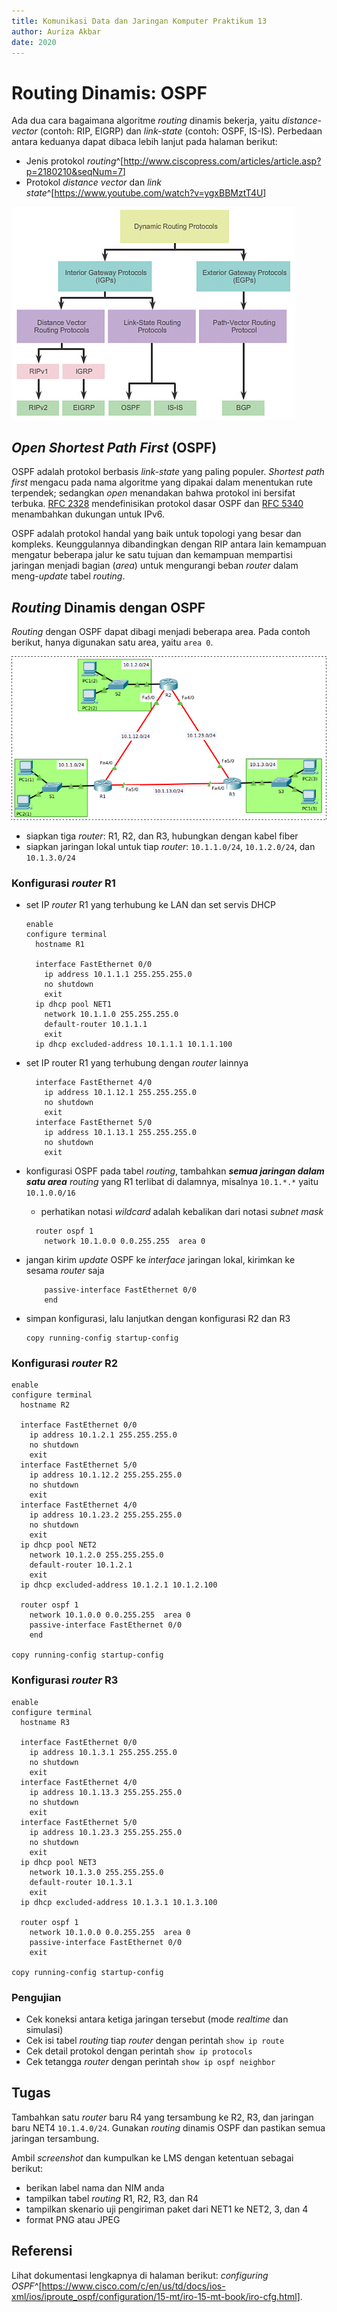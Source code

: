```yaml
---
title: Komunikasi Data dan Jaringan Komputer Praktikum 13
author: Auriza Akbar
date: 2020
---
```


# Routing Dinamis: OSPF

Ada dua cara bagaimana algoritme *routing* dinamis bekerja, yaitu
*distance-vector* (contoh: RIP, EIGRP) dan *link-state* (contoh: OSPF, IS-IS).
Perbedaan antara keduanya dapat dibaca lebih lanjut pada halaman berikut:

- Jenis protokol *routing*^[<http://www.ciscopress.com/articles/article.asp?p=2180210&seqNum=7>]
- Protokol *distance vector* dan *link state*^[<https://www.youtube.com/watch?v=ygxBBMztT4U>]

![Protokol *routing* dinamis (sumber: [Cisco](http://www.ciscopress.com/articles/article.asp?p=2180210&seqNum=7))](etc/13/dyn-routing.jpg)


## *Open Shortest Path First* (OSPF)

OSPF adalah protokol berbasis *link-state* yang paling populer. *Shortest path
first* mengacu pada nama algoritme yang dipakai dalam menentukan rute
terpendek; sedangkan *open* menandakan bahwa protokol ini bersifat terbuka.
[RFC 2328](https://tools.ietf.org/html/rfc2328) mendefinisikan protokol dasar
OSPF dan [RFC 5340](https://tools.ietf.org/html/rfc5340) menambahkan dukungan
untuk IPv6.

OSPF adalah protokol handal yang baik untuk topologi yang besar dan kompleks.
Keunggulannya dibandingkan dengan RIP antara lain kemampuan mengatur beberapa
jalur ke satu tujuan dan kemampuan mempartisi jaringan menjadi bagian (*area*)
untuk mengurangi beban *router* dalam meng-*update* tabel *routing*.


## *Routing* Dinamis dengan OSPF

*Routing* dengan OSPF dapat dibagi menjadi beberapa area.
Pada contoh berikut, hanya digunakan satu area, yaitu `area 0`.

![Routing dinamis dengan OSPF](etc/12/ripv2.png)

- siapkan tiga *router*: R1, R2, dan R3, hubungkan dengan kabel fiber
- siapkan jaringan lokal untuk tiap *router*: `10.1.1.0/24`, `10.1.2.0/24`, dan `10.1.3.0/24`

### Konfigurasi *router* R1

- set IP *router* R1 yang terhubung ke LAN dan set servis DHCP

    ~~~
    enable
    configure terminal
      hostname R1

      interface FastEthernet 0/0
        ip address 10.1.1.1 255.255.255.0
        no shutdown
        exit
      ip dhcp pool NET1
        network 10.1.1.0 255.255.255.0
        default-router 10.1.1.1
        exit
      ip dhcp excluded-address 10.1.1.1 10.1.1.100
    ~~~

- set IP router R1 yang terhubung dengan *router* lainnya

    ~~~
      interface FastEthernet 4/0
        ip address 10.1.12.1 255.255.255.0
        no shutdown
        exit
      interface FastEthernet 5/0
        ip address 10.1.13.1 255.255.255.0
        no shutdown
        exit
    ~~~

- konfigurasi OSPF pada tabel *routing*, tambahkan _**semua jaringan dalam satu area**_
    *routing* yang R1 terlibat di dalamnya, misalnya `10.1.*.*` yaitu `10.1.0.0/16`
    - perhatikan notasi *wildcard* adalah kebalikan dari notasi *subnet mask*

    ~~~
      router ospf 1
        network 10.1.0.0 0.0.255.255  area 0
    ~~~

- jangan kirim *update* OSPF ke *interface* jaringan lokal, kirimkan ke sesama
  *router* saja

    ~~~
        passive-interface FastEthernet 0/0
        end
    ~~~

- simpan konfigurasi, lalu lanjutkan dengan konfigurasi R2 dan R3

    ~~~
    copy running-config startup-config
    ~~~

### Konfigurasi *router* R2

~~~
enable
configure terminal
  hostname R2

  interface FastEthernet 0/0
    ip address 10.1.2.1 255.255.255.0
    no shutdown
    exit
  interface FastEthernet 5/0
    ip address 10.1.12.2 255.255.255.0
    no shutdown
    exit
  interface FastEthernet 4/0
    ip address 10.1.23.2 255.255.255.0
    no shutdown
    exit
  ip dhcp pool NET2
    network 10.1.2.0 255.255.255.0
    default-router 10.1.2.1
    exit
  ip dhcp excluded-address 10.1.2.1 10.1.2.100

  router ospf 1
    network 10.1.0.0 0.0.255.255  area 0
    passive-interface FastEthernet 0/0
    end

copy running-config startup-config
~~~

### Konfigurasi *router* R3

~~~
enable
configure terminal
  hostname R3

  interface FastEthernet 0/0
    ip address 10.1.3.1 255.255.255.0
    no shutdown
    exit
  interface FastEthernet 4/0
    ip address 10.1.13.3 255.255.255.0
    no shutdown
    exit
  interface FastEthernet 5/0
    ip address 10.1.23.3 255.255.255.0
    no shutdown
    exit
  ip dhcp pool NET3
    network 10.1.3.0 255.255.255.0
    default-router 10.1.3.1
    exit
  ip dhcp excluded-address 10.1.3.1 10.1.3.100

  router ospf 1
    network 10.1.0.0 0.0.255.255  area 0
    passive-interface FastEthernet 0/0
    exit

copy running-config startup-config
~~~

### Pengujian

- Cek koneksi antara ketiga jaringan tersebut (mode *realtime* dan simulasi)
- Cek isi tabel *routing* tiap *router* dengan perintah `show ip route`
- Cek detail protokol dengan perintah `show ip protocols`
- Cek tetangga *router* dengan perintah `show ip ospf neighbor`


## Tugas

Tambahkan satu *router* baru R4 yang tersambung ke R2, R3, dan jaringan baru NET4 `10.1.4.0/24`.
Gunakan *routing* dinamis OSPF dan pastikan semua jaringan tersambung.

Ambil *screenshot* dan kumpulkan ke LMS dengan ketentuan sebagai berikut:

- berikan label nama dan NIM anda
- tampilkan tabel *routing* R1, R2, R3, dan R4
- tampilkan skenario uji pengiriman paket dari NET1 ke NET2, 3, dan 4
- format PNG atau JPEG

## Referensi

Lihat dokumentasi lengkapnya di halaman berikut: *configuring OSPF*^[<https://www.cisco.com/c/en/us/td/docs/ios-xml/ios/iproute_ospf/configuration/15-mt/iro-15-mt-book/iro-cfg.html>].

